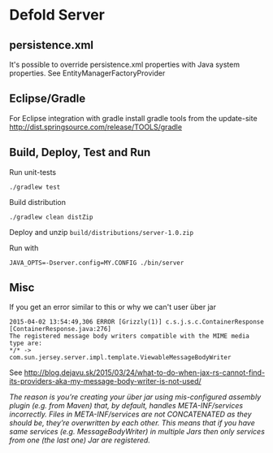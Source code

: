# Defold Server

## persistence.xml
It's possible to override persistence.xml properties with Java system properties. See EntityManagerFactoryProvider


## Eclipse/Gradle

For Eclipse integration with gradle install gradle tools from the update-site
http://dist.springsource.com/release/TOOLS/gradle


## Build, Deploy, Test and Run

Run unit-tests

    ./gradlew test

Build distribution

    ./gradlew clean distZip

Deploy and unzip `build/distributions/server-1.0.zip`

Run with

    JAVA_OPTS=-Dserver.config=MY.CONFIG ./bin/server


## Misc

If you get an error similar to this or why we can't user über jar

    2015-04-02 13:54:49,306 ERROR [Grizzly(1)] c.s.j.s.c.ContainerResponse [ContainerResponse.java:276]
    The registered message body writers compatible with the MIME media type are:
    */* ->
    com.sun.jersey.server.impl.template.ViewableMessageBodyWriter


See http://blog.dejavu.sk/2015/03/24/what-to-do-when-jax-rs-cannot-find-its-providers-aka-my-message-body-writer-is-not-used/

*The reason is you’re creating your über jar using mis-configured assembly plugin (e.g. from Maven) that, by default, handles META-INF/services incorrectly. Files in META-INF/services are not CONCATENATED as they should be, they’re overwritten by each other. This means that if you have same services (e.g. MessageBodyWriter) in multiple Jars then only services from one (the last one) Jar are registered.*
